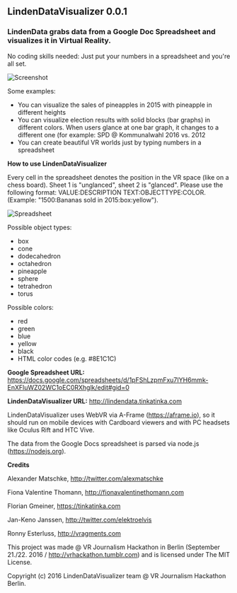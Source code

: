 ## LindenDataVisualizer 0.0.1

### LindenData grabs data from a Google Doc Spreadsheet and visualizes it in Virtual Reality.

No coding skills needed: Just put your numbers in a spreadsheet and you're all set.

![Screenshot](http://keno.w359.de/LindenDataVisualizer/Screenshot_20160922-151239.png)

Some examples:
-	You can visualize the sales of pineapples in 2015 with pineapple in different heights
-	You can visualize election results with solid blocks (bar graphs) in different colors. When users glance at one bar graph, it changes to a different one (for example: SPD @ Kommunalwahl 2016 vs. 2012
-	You can create beautiful VR worlds just by typing numbers in a spreadsheet

**How to use LindenDataVisualizer**

Every cell in the spreadsheet denotes the position in the VR space (like on a chess board). Sheet 1 is "unglanced", sheet 2 is "glanced". Please use the following format: VALUE:DESCRIPTION TEXT:OBJECTTYPE:COLOR. (Example: "1500:Bananas sold in 2015:box:yellow").

![Spreadsheet](http://keno.w359.de/LindenDataVisualizer/spreadsheet.png)

Possible object types:
- box
- cone
- dodecahedron
- octahedron
- pineapple
- sphere
- tetrahedron
- torus

Possible colors:
- red
- green
- blue
- yellow
- black
- HTML color codes (e.g. #8E1C1C)

**Google Spreadsheet URL:** https://docs.google.com/spreadsheets/d/1pFShLzpmFxu7IYH6mmk-EnXFluWZ02WC1oEC0RXhglk/edit#gid=0

**LindenDataVisualizer URL:**
http://lindendata.tinkatinka.com

LindenDataVisualizer uses WebVR via A-Frame (https://aframe.io), so it should run on mobile devices with Cardboard viewers and with PC headsets like Oculus Rift and HTC Vive.

The data from the Google Docs spreadsheet is parsed via node.js (https://nodejs.org).

**Credits**

Alexander Matschke, http://twitter.com/alexmatschke

Fiona Valentine Thomann, http://fionavalentinethomann.com

Florian Gmeiner, https://tinkatinka.com

Jan-Keno Janssen, http://twitter.com/elektroelvis

Ronny Esterluss, http://vragments.com

This project was made @ VR Journalism Hackathon in Berlin (September 21./22. 2016 / http://vrhackathon.tumblr.com) and is licensed under The MIT License.

Copyright (c) 2016 LindenDataVisualizer team @ VR Journalism Hackathon Berlin.

